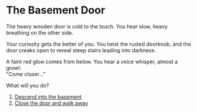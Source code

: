 # The Basement Door  

The heavy wooden door is cold to the touch. You hear slow, heavy breathing on the other side.  

Your curiosity gets the better of you. You twist the rusted doorknob, and the door creaks open to reveal steep stairs leading into darkness.  

A faint red glow comes from below. You hear a voice whisper, almost a growl:  
"Come closer..."  

What will you do?  
1. [Descend into the basement](basement.md)  
2. [Close the door and walk away](walk-away.md)

